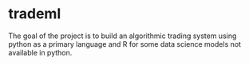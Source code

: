 
# trademl

The goal of the project is to build an algorithmic trading system using python as a primary language and R for some data science models not available in python.

